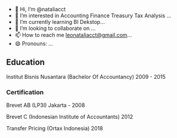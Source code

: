 - 👋 Hi, I’m @nataliacct
- 👀 I’m interested in Accounting Finance Treasury Tax Analysis  ...
- 🌱 I’m currently learning BI Dekstop...
- 💞️ I’m looking to collaborate on ...
- 📫 How to reach me leonataliacct@gmail.com...
- 😄 Pronouns: ...


## Education 
Institut Bisnis Nusantara  (Bachelor Of Accountancy)
2009 - 2015
### Certification 
Brevet AB (LP3I) Jakarta - 2008

Brevet C (Indonesian Institute of Accountants) 2012

Transfer Pricing (Ortax Indonesia) 2018

#### 

